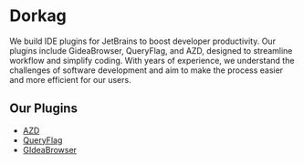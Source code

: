 # Dorkag

We build IDE plugins for JetBrains to boost developer productivity. Our plugins include GideaBrowser, QueryFlag, and AZD, designed to streamline workflow and simplify coding. With years of experience, we understand the challenges of software development and aim to make the process easier and more efficient for our users.

## Our Plugins

- [AZD](azd/README.md)
- [QueryFlag](queryflag/README.md)
- [GIdeaBrowser](gideaBrowser/README.md)
